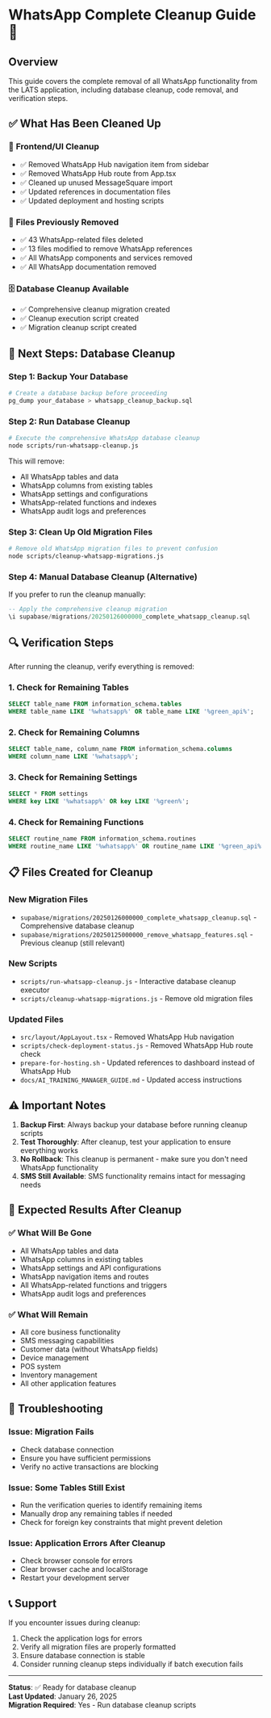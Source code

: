 # WhatsApp Complete Cleanup Guide 🧹

## Overview

This guide covers the complete removal of all WhatsApp functionality from the LATS application, including database cleanup, code removal, and verification steps.

## ✅ What Has Been Cleaned Up

### 🎯 **Frontend/UI Cleanup**
- ✅ Removed WhatsApp Hub navigation item from sidebar
- ✅ Removed WhatsApp Hub route from App.tsx
- ✅ Cleaned up unused MessageSquare import
- ✅ Updated references in documentation files
- ✅ Updated deployment and hosting scripts

### 📁 **Files Previously Removed**
- ✅ 43 WhatsApp-related files deleted
- ✅ 13 files modified to remove WhatsApp references
- ✅ All WhatsApp components and services removed
- ✅ All WhatsApp documentation removed

### 🗄️ **Database Cleanup Available**
- ✅ Comprehensive cleanup migration created
- ✅ Cleanup execution script created
- ✅ Migration cleanup script created

## 🚀 **Next Steps: Database Cleanup**

### Step 1: Backup Your Database
```bash
# Create a database backup before proceeding
pg_dump your_database > whatsapp_cleanup_backup.sql
```

### Step 2: Run Database Cleanup
```bash
# Execute the comprehensive WhatsApp database cleanup
node scripts/run-whatsapp-cleanup.js
```

This will remove:
- All WhatsApp tables and data
- WhatsApp columns from existing tables  
- WhatsApp settings and configurations
- WhatsApp-related functions and indexes
- WhatsApp audit logs and preferences

### Step 3: Clean Up Old Migration Files
```bash
# Remove old WhatsApp migration files to prevent confusion
node scripts/cleanup-whatsapp-migrations.js
```

### Step 4: Manual Database Cleanup (Alternative)
If you prefer to run the cleanup manually:

```sql
-- Apply the comprehensive cleanup migration
\i supabase/migrations/20250126000000_complete_whatsapp_cleanup.sql
```

## 🔍 **Verification Steps**

After running the cleanup, verify everything is removed:

### 1. Check for Remaining Tables
```sql
SELECT table_name FROM information_schema.tables 
WHERE table_name LIKE '%whatsapp%' OR table_name LIKE '%green_api%';
```

### 2. Check for Remaining Columns
```sql
SELECT table_name, column_name FROM information_schema.columns 
WHERE column_name LIKE '%whatsapp%';
```

### 3. Check for Remaining Settings
```sql
SELECT * FROM settings 
WHERE key LIKE '%whatsapp%' OR key LIKE '%green%';
```

### 4. Check for Remaining Functions
```sql
SELECT routine_name FROM information_schema.routines 
WHERE routine_name LIKE '%whatsapp%' OR routine_name LIKE '%green_api%';
```

## 📋 **Files Created for Cleanup**

### New Migration Files
- `supabase/migrations/20250126000000_complete_whatsapp_cleanup.sql` - Comprehensive database cleanup
- `supabase/migrations/20250125000000_remove_whatsapp_features.sql` - Previous cleanup (still relevant)

### New Scripts
- `scripts/run-whatsapp-cleanup.js` - Interactive database cleanup executor
- `scripts/cleanup-whatsapp-migrations.js` - Remove old migration files

### Updated Files
- `src/layout/AppLayout.tsx` - Removed WhatsApp Hub navigation
- `scripts/check-deployment-status.js` - Removed WhatsApp Hub route check
- `prepare-for-hosting.sh` - Updated references to dashboard instead of WhatsApp Hub
- `docs/AI_TRAINING_MANAGER_GUIDE.md` - Updated access instructions

## ⚠️ **Important Notes**

1. **Backup First**: Always backup your database before running cleanup scripts
2. **Test Thoroughly**: After cleanup, test your application to ensure everything works
3. **No Rollback**: This cleanup is permanent - make sure you don't need WhatsApp functionality
4. **SMS Still Available**: SMS functionality remains intact for messaging needs

## 🎯 **Expected Results After Cleanup**

### ✅ **What Will Be Gone**
- All WhatsApp tables and data
- WhatsApp columns in existing tables
- WhatsApp settings and API configurations
- WhatsApp navigation items and routes
- All WhatsApp-related functions and triggers
- WhatsApp audit logs and preferences

### ✅ **What Will Remain**
- All core business functionality
- SMS messaging capabilities
- Customer data (without WhatsApp fields)
- Device management
- POS system
- Inventory management
- All other application features

## 🔧 **Troubleshooting**

### Issue: Migration Fails
- Check database connection
- Ensure you have sufficient permissions
- Verify no active transactions are blocking

### Issue: Some Tables Still Exist
- Run the verification queries to identify remaining items
- Manually drop any remaining tables if needed
- Check for foreign key constraints that might prevent deletion

### Issue: Application Errors After Cleanup
- Check browser console for errors
- Clear browser cache and localStorage
- Restart your development server

## 📞 **Support**

If you encounter issues during cleanup:
1. Check the application logs for errors
2. Verify all migration files are properly formatted
3. Ensure database connection is stable
4. Consider running cleanup steps individually if batch execution fails

---

**Status**: ✅ Ready for database cleanup  
**Last Updated**: January 26, 2025  
**Migration Required**: Yes - Run database cleanup scripts
